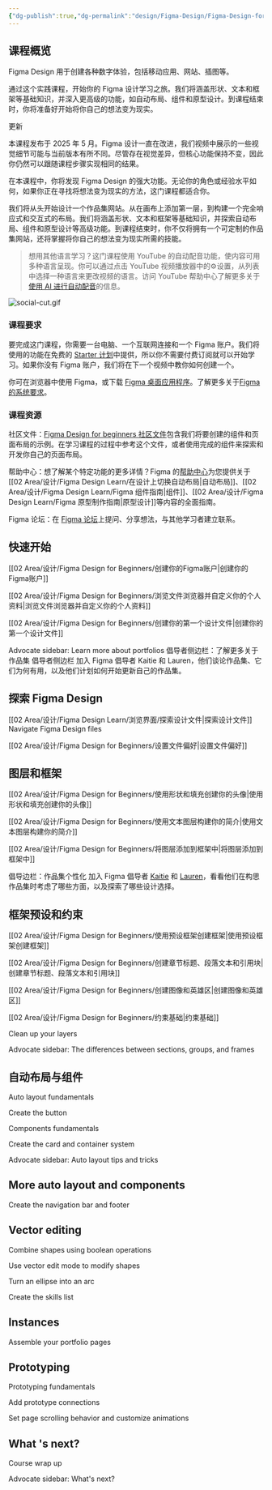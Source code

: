 ```yaml
---
{"dg-publish":true,"dg-permalink":"design/Figma-Design/Figma-Design-for-beginners","permalink":"/design/Figma-Design/Figma-Design-for-beginners/","metatags":{"description":"Start your Figma Design learning journey with this hands-on course where we design a portfolio website from scratch. We'll cover the basics like shapes, text, and frames, and tap into more advanced features like auto layout, components, and prototyping. By the end, you'll be ready to start bringing your own ideas to life.","og:site_name":"DavonOs","og:title":"Figma 设计入门","og:type":"article","og:url":"https://zuji.eu.org/design/Figma-Design/Figma-Design-for-beginners","og:image":"https://help.figma.com/hc/theming_assets/01HZFG1N1QJPKABHT3PHQQ0J9J","og:image: width":"200","og:image: alt":"articlecover","og:locale":"zh_cn"},"tags":["Design/UI/Figma"],"dgShowInlineTitle":true,"created":"2025-07-03 10:26","updated":"2025-08-18 20:12"}
---
```



## 课程概览

Figma Design 用于创建各种数字体验，包括移动应用、网站、插图等。

通过这个实践课程，开始你的 Figma 设计学习之旅。我们将涵盖形状、文本和框架等基础知识，并深入更高级的功能，如自动布局、组件和原型设计。到课程结束时，你将准备好开始将你自己的想法变为现实。

更新

本课程发布于 2025 年 5 月。Figma 设计一直在改进，我们视频中展示的一些视觉细节可能与当前版本有所不同。尽管存在视觉差异，但核心功能保持不变，因此你仍然可以跟随课程步骤实现相同的结果。

在本课程中，你将发现 Figma Design 的强大功能。无论你的角色或经验水平如何，如果你正在寻找将想法变为现实的方法，这门课程都适合你。

我们将从头开始设计一个作品集网站。从在画布上添加第一层，到构建一个完全响应式和交互式的布局。我们将涵盖形状、文本和框架等基础知识，并探索自动布局、组件和原型设计等高级功能。到课程结束时，你不仅将拥有一个可定制的作品集网站，还将掌握将你自己的想法变为现实所需的技能。

> 想用其他语言学习？这门课程使用 YouTube 的自动配音功能，使内容可用多种语言呈现。你可以通过点击 YouTube 视频播放器中的⚙️设置，从列表中选择一种语言来更改视频的语言。访问 YouTube 帮助中心了解更多关于[使用 AI 进行自动配音](https://support.google.com/youtube/answer/15569972?hl=en)的信息。

![social-cut.gif](https://help.figma.com/hc/article_attachments/31752022400151)

### 课程要求

要完成这门课程，你需要一台电脑、一个互联网连接和一个 Figma 账户。我们将使用的功能在免费的 [Starter 计划](https://help.figma.com/hc/en-us/articles/360040328273-Figma-plans-and-features)中提供，所以你不需要付费订阅就可以开始学习。如果你没有 Figma 账户，我们将在下一个视频中教你如何创建一个。

你可在浏览器中使用 Figma，或下载 [Figma 桌面应用程序](https://www.figma.com/downloads/)。了解更多关于[Figma 的系统要求](https://help.figma.com/hc/en-us/articles/360039827194)。

### 课程资源

社区文件：[Figma Design for beginners 社区文件](https://www.figma.com/community/file/1499455316701927850)包含我们将要创建的组件和页面布局的示例。在学习课程的过程中参考这个文件，或者使用完成的组件来探索和开发你自己的页面布局。

帮助中心：想了解某个特定功能的更多详情？Figma 的[帮助中心](https://help.figma.com/hc/en-us)为您提供关于[[02 Area/设计/Figma Design Learn/在设计上切换自动布局\|自动布局]]、[[02 Area/设计/Figma Design Learn/Figma 组件指南\|组件]]、[[02 Area/设计/Figma Design Learn/Figma 原型制作指南\|原型设计]]等内容的全面指南。

Figma 论坛：在 [Figma 论坛](https://forum.figma.com/)上提问、分享想法，与其他学习者建立联系。

## 快速开始

[[02 Area/设计/Figma Design for Beginners/创建你的Figma账户\|创建你的Figma账户]]

[[02 Area/设计/Figma Design for Beginners/浏览文件浏览器并自定义你的个人资料\|浏览文件浏览器并自定义你的个人资料]]

[[02 Area/设计/Figma Design for Beginners/创建你的第一个设计文件\|创建你的第一个设计文件]]

Advocate sidebar: Learn more about portfolios
倡导者侧边栏：了解更多关于作品集
倡导者侧边栏
加入 Figma 倡导者 Kaitie 和 Lauren，他们谈论作品集、它们为何有用，以及他们计划如何开始更新自己的作品集。
## 探索 Figma Design

[[02 Area/设计/Figma Design Learn/浏览界面/探索设计文件\|探索设计文件]] Navigate Figma Design files

[[02 Area/设计/Figma Design for Beginners/设置文件偏好\|设置文件偏好]]

## 图层和框架

[[02 Area/设计/Figma Design for Beginners/使用形状和填充创建你的头像\|使用形状和填充创建你的头像]]

[[02 Area/设计/Figma Design for Beginners/使用文本图层构建你的简介\|使用文本图层构建你的简介]]

[[02 Area/设计/Figma Design for Beginners/将图层添加到框架中\|将图层添加到框架中]]

倡导边栏：作品集个性化
加入 Figma 倡导者 [Kaitie](https://www.linkedin.com/in/kmschambers) 和 [Lauren](https://www.linkedin.com/in/laurenandresbyrne/)，看看他们在构思作品集时考虑了哪些方面，以及探索了哪些设计选择。

## 框架预设和约束

[[02 Area/设计/Figma Design for Beginners/使用预设框架创建框架\|使用预设框架创建框架]]

[[02 Area/设计/Figma Design for Beginners/创建章节标题、段落文本和引用块\|创建章节标题、段落文本和引用块]]

[[02 Area/设计/Figma Design for Beginners/创建图像和英雄区\|创建图像和英雄区]]

[[02 Area/设计/Figma Design for Beginners/约束基础\|约束基础]]

Clean up your layers

Advocate sidebar: The differences between sections, groups, and frames
## 自动布局与组件
Auto layout fundamentals

Create the button

Components fundamentals

Create the card and container system

Advocate sidebar: Auto layout tips and tricks
## More auto layout and components
Create the navigation bar and footer

## Vector editing
Combine shapes using boolean operations

Use vector edit mode to modify shapes

Turn an ellipse into an arc

Create the skills list
## Instances
Assemble your portfolio pages

## Prototyping
Prototyping fundamentals

Add prototype connections

Set page scrolling behavior and customize animations
## What 's next?
Course wrap up

Advocate sidebar: What's next?